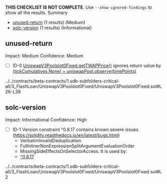 **THIS CHECKLIST IS NOT COMPLETE**. Use `--show-ignored-findings` to show all the results.
Summary
 - [unused-return](#unused-return) (1 results) (Medium)
 - [solc-version](#solc-version) (1 results) (Informational)
## unused-return
Impact: Medium
Confidence: Medium
 - [ ] ID-0
[UniswapV3Poolslot0Fixed.getTWAPPrice()](../../contracts/beta-contracts/1.sdb-subfolders-critical-all/3_FlashLoan/UniswapV3Poolslot0Fixed/UniswapV3Poolslot0Fixed.sol#L26-L38) ignores return value by [(tickCumulatives,None) = uniswapPool.observe(timePoints)](../../contracts/beta-contracts/1.sdb-subfolders-critical-all/3_FlashLoan/UniswapV3Poolslot0Fixed/UniswapV3Poolslot0Fixed.sol#L31)

../../contracts/beta-contracts/1.sdb-subfolders-critical-all/3_FlashLoan/UniswapV3Poolslot0Fixed/UniswapV3Poolslot0Fixed.sol#L26-L38


## solc-version
Impact: Informational
Confidence: High
 - [ ] ID-1
Version constraint ^0.8.17 contains known severe issues (https://solidity.readthedocs.io/en/latest/bugs.html)
	- VerbatimInvalidDeduplication
	- FullInlinerNonExpressionSplitArgumentEvaluationOrder
	- MissingSideEffectsOnSelectorAccess.
It is used by:
	- [^0.8.17](../../contracts/beta-contracts/1.sdb-subfolders-critical-all/3_FlashLoan/UniswapV3Poolslot0Fixed/UniswapV3Poolslot0Fixed.sol#L2)

../../contracts/beta-contracts/1.sdb-subfolders-critical-all/3_FlashLoan/UniswapV3Poolslot0Fixed/UniswapV3Poolslot0Fixed.sol#L2


